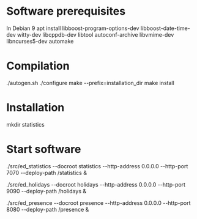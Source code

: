 Software prerequisites
======================

In Debian 9
apt install libboost-program-options-dev libboost-date-time-dev witty-dev libcppdb-dev libtool autoconf-archive libvmime-dev  libncurses5-dev automake

Compilation
===========
./autogen.sh
./configure
make --prefix=installation_dir
make install

Installation
============
mkdir statistics


Start software
==============
./src/ed_statistics --docroot statistics --http-address 0.0.0.0 --http-port 7070  --deploy-path /statistics &

./src/ed_holidays --docroot holidays --http-address 0.0.0.0 --http-port 9090 --deploy-path /holidays &

./src/ed_presence --docroot presence --http-address 0.0.0.0 --http-port 8080 --deploy-path /presence &

